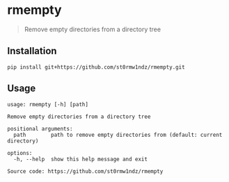 # rmempty

> Remove empty directories from a directory tree

## Installation

```
pip install git+https://github.com/st0rmw1ndz/rmempty.git
```

## Usage

```
usage: rmempty [-h] [path]

Remove empty directories from a directory tree

positional arguments:
  path        path to remove empty directories from (default: current directory)

options:
  -h, --help  show this help message and exit

Source code: https://github.com/st0rmw1ndz/rmempty
```